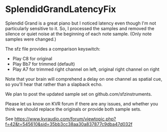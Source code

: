 # SplendidGrandLatencyFix

Splendid Grand is a great piano but I noticed latency even though I'm not
particularly sensitive to it.  So, I processed the samples and removed the
silence or quiet noise at the beginning of each note sample.  (Only note
samples were changed.)

The sfz file provides a comparison keyswitch: 

  - Play C8 for original
  - Play Bb7 for trimmed (default)
  - Play A7 for trimmed right channel on left, original right channel on right

Note that your brain will comprehend a delay on one channel as spatial cue,
so you'll hear that rather than a slapback echo.

We plan to post the updated sample set on github.com/sfzinstruments.

Please let us know on KVR forum if there are any issues, and whether
you think we should replace the originals or provide both sample sets.

See https://www.kvraudio.com/forum/viewtopic.php?f=42&t=545610&sid=35bb3cc38aa30a837877c9dba47d032f

